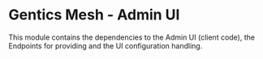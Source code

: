 # Gentics Mesh - Admin UI

This module contains the dependencies to the Admin UI (client code), the Endpoints for providing and the UI configuration handling.
